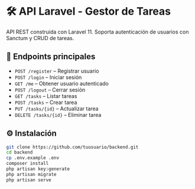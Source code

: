 # 🛠️ API Laravel - Gestor de Tareas

API REST construida con Laravel 11. Soporta autenticación de usuarios con Sanctum y CRUD de tareas.

## 🚀 Endpoints principales

- `POST /register` – Registrar usuario
- `POST /login` – Iniciar sesión
- `GET /me` – Obtener usuario autenticado
- `POST /logout` – Cerrar sesión
- `GET /tasks` – Listar tareas
- `POST /tasks` – Crear tarea
- `PUT /tasks/{id}` – Actualizar tarea
- `DELETE /tasks/{id}` – Eliminar tarea

## ⚙️ Instalación

```bash
git clone https://github.com/tuusuario/backend.git
cd backend
cp .env.example .env
composer install
php artisan key:generate
php artisan migrate
php artisan serve
